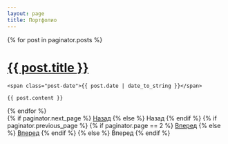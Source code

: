 ```yaml
---
layout: page
title: Портфолио
---
```


<div class="posts">
  {% for post in paginator.posts %}
  <div class="post">
    <h1 class="post-title">
      <a href="{{ site.baseurl }}{{ post.url }}">
        {{ post.title }}
      </a>
    </h1>

    <span class="post-date">{{ post.date | date_to_string }}</span>

    {{ post.content }}
  </div>
  {% endfor %}
</div>

<div class="pagination">
  {% if paginator.next_page %}
    <a class="pagination-item older" href="{{ site.baseurl }}/page{{paginator.next_page}}">Назад</a>
  {% else %}
    <span class="pagination-item older">Назад</span>
  {% endif %}
  {% if paginator.previous_page %}
    {% if paginator.page == 2 %}
      <a class="pagination-item newer" href="{{ site.baseurl }}">Вперед</a>
    {% else %}
      <a class="pagination-item newer" href="{{ site.baseurl }}/page{{paginator.previous_page}}">Вперед</a>
    {% endif %}
  {% else %}
    <span class="pagination-item newer">Вперед</span>
  {% endif %}
</div>
